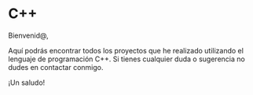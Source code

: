 # C++

Bienvenid@,

Aquí podrás encontrar todos los proyectos que he realizado utilizando el lenguaje de programación C++. Si tienes cualquier duda o sugerencia no dudes en contactar conmigo.

¡Un saludo!
